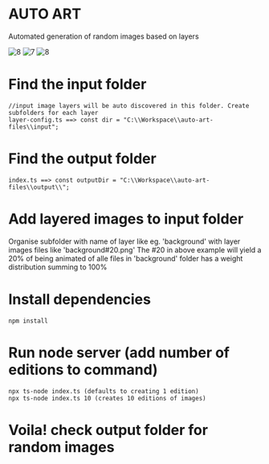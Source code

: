# AUTO ART
Automated generation of random images based on layers

![8](https://user-images.githubusercontent.com/28826610/159160994-2bc9591c-367c-4c49-a537-ca2ae7d571cb.png)
![7](https://user-images.githubusercontent.com/28826610/159161049-7209dbb9-23ad-4be6-b107-a401755d84f8.png)
![8](https://user-images.githubusercontent.com/28826610/159161054-3faa99bd-d448-4e04-a838-7cb198aea976.png)

# Find the input folder 
```
//input image layers will be auto discovered in this folder. Create subfolders for each layer
layer-config.ts ==> const dir = "C:\\Workspace\\auto-art-files\\input";
```

# Find the output folder 
```
index.ts ==> const outputDir = "C:\\Workspace\\auto-art-files\\output\\";
```

# Add layered images to input folder
Organise subfolder with name of layer like eg. 'background' with layer images files like 'background#20.png'
The #20 in above example will yield a 20% of being animated of alle files in 'background' folder has a weight distribution summing to 100%

# Install dependencies
```
npm install
```

# Run node server (add number of editions to command)
```
npx ts-node index.ts (defaults to creating 1 edition)
npx ts-node index.ts 10 (creates 10 editions of images)
```

# Voila! check output folder for random images



